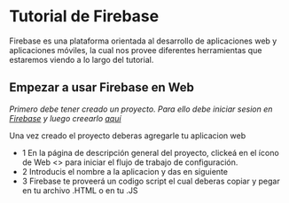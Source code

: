 # Tutorial de Firebase
Firebase es una plataforma orientada al desarrollo de aplicaciones web y aplicaciones móviles, la cual nos provee diferentes herramientas que estaremos viendo a lo largo del tutorial.

## Empezar a usar Firebase en Web
*Primero debe tener creado un proyecto. Para ello debe iniciar sesion en [Firebase](https://firebase.google.com/?hl=es-419) y luego creearlo [aquí](https://console.firebase.google.com/u/0/?hl=es-419)*

Una vez creado el proyecto deberas agregarle tu aplicacion web
- 1 En la página de descripción general del proyecto, clickeá en el ícono de Web <> para iniciar el flujo de trabajo de configuración.
- 2 Introducis el nombre a la aplicacion y das en siguiente
- 3 Firebase te proveerá un codigo script el cual deberas copiar y pegar en tu archivo .HTML o en tu .JS
